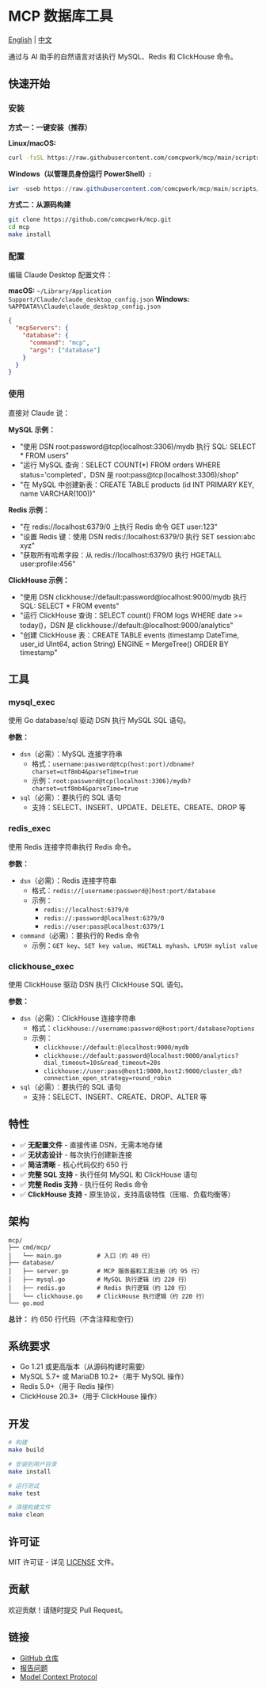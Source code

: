 # MCP 数据库工具

[English](README.md) | [中文](README_CN.md)

通过与 AI 助手的自然语言对话执行 MySQL、Redis 和 ClickHouse 命令。

## 快速开始

### 安装

**方式一：一键安装（推荐）**

**Linux/macOS:**
```bash
curl -fsSL https://raw.githubusercontent.com/comcpwork/mcp/main/scripts/install.sh | bash
```

**Windows（以管理员身份运行 PowerShell）:**
```powershell
iwr -useb https://raw.githubusercontent.com/comcpwork/mcp/main/scripts/install.ps1 | iex
```

**方式二：从源码构建**

```bash
git clone https://github.com/comcpwork/mcp.git
cd mcp
make install
```

### 配置

编辑 Claude Desktop 配置文件：

**macOS:** `~/Library/Application Support/Claude/claude_desktop_config.json`
**Windows:** `%APPDATA%\Claude\claude_desktop_config.json`

```json
{
  "mcpServers": {
    "database": {
      "command": "mcp",
      "args": ["database"]
    }
  }
}
```

### 使用

直接对 Claude 说：

**MySQL 示例：**
- "使用 DSN root:password@tcp(localhost:3306)/mydb 执行 SQL: SELECT * FROM users"
- "运行 MySQL 查询：SELECT COUNT(*) FROM orders WHERE status='completed'，DSN 是 root:pass@tcp(localhost:3306)/shop"
- "在 MySQL 中创建新表：CREATE TABLE products (id INT PRIMARY KEY, name VARCHAR(100))"

**Redis 示例：**
- "在 redis://localhost:6379/0 上执行 Redis 命令 GET user:123"
- "设置 Redis 键：使用 DSN redis://localhost:6379/0 执行 SET session:abc xyz"
- "获取所有哈希字段：从 redis://localhost:6379/0 执行 HGETALL user:profile:456"

**ClickHouse 示例：**
- "使用 DSN clickhouse://default:password@localhost:9000/mydb 执行 SQL: SELECT * FROM events"
- "运行 ClickHouse 查询：SELECT count() FROM logs WHERE date >= today()，DSN 是 clickhouse://default:@localhost:9000/analytics"
- "创建 ClickHouse 表：CREATE TABLE events (timestamp DateTime, user_id UInt64, action String) ENGINE = MergeTree() ORDER BY timestamp"

## 工具

### mysql_exec

使用 Go database/sql 驱动 DSN 执行 MySQL SQL 语句。

**参数：**
- `dsn`（必需）：MySQL 连接字符串
  - 格式：`username:password@tcp(host:port)/dbname?charset=utf8mb4&parseTime=true`
  - 示例：`root:password@tcp(localhost:3306)/mydb?charset=utf8mb4&parseTime=true`
- `sql`（必需）：要执行的 SQL 语句
  - 支持：SELECT、INSERT、UPDATE、DELETE、CREATE、DROP 等

### redis_exec

使用 Redis 连接字符串执行 Redis 命令。

**参数：**
- `dsn`（必需）：Redis 连接字符串
  - 格式：`redis://[username:password@]host:port/database`
  - 示例：
    - `redis://localhost:6379/0`
    - `redis://:password@localhost:6379/0`
    - `redis://user:pass@localhost:6379/1`
- `command`（必需）：要执行的 Redis 命令
  - 示例：`GET key`、`SET key value`、`HGETALL myhash`、`LPUSH mylist value`

### clickhouse_exec

使用 ClickHouse 驱动 DSN 执行 ClickHouse SQL 语句。

**参数：**
- `dsn`（必需）：ClickHouse 连接字符串
  - 格式：`clickhouse://username:password@host:port/database?options`
  - 示例：
    - `clickhouse://default:@localhost:9000/mydb`
    - `clickhouse://default:password@localhost:9000/analytics?dial_timeout=10s&read_timeout=20s`
    - `clickhouse://user:pass@host1:9000,host2:9000/cluster_db?connection_open_strategy=round_robin`
- `sql`（必需）：要执行的 SQL 语句
  - 支持：SELECT、INSERT、CREATE、DROP、ALTER 等

## 特性

- ✅ **无配置文件** - 直接传递 DSN，无需本地存储
- ✅ **无状态设计** - 每次执行创建新连接
- ✅ **简洁清晰** - 核心代码仅约 650 行
- ✅ **完整 SQL 支持** - 执行任何 MySQL 和 ClickHouse 语句
- ✅ **完整 Redis 支持** - 执行任何 Redis 命令
- ✅ **ClickHouse 支持** - 原生协议，支持高级特性（压缩、负载均衡等）

## 架构

```
mcp/
├── cmd/mcp/
│   └── main.go          # 入口（约 40 行）
├── database/
│   ├── server.go        # MCP 服务器和工具注册（约 95 行）
│   ├── mysql.go         # MySQL 执行逻辑（约 220 行）
│   ├── redis.go         # Redis 执行逻辑（约 120 行）
│   └── clickhouse.go    # ClickHouse 执行逻辑（约 220 行）
└── go.mod
```

**总计：** 约 650 行代码（不含注释和空行）

## 系统要求

- Go 1.21 或更高版本（从源码构建时需要）
- MySQL 5.7+ 或 MariaDB 10.2+（用于 MySQL 操作）
- Redis 5.0+（用于 Redis 操作）
- ClickHouse 20.3+（用于 ClickHouse 操作）

## 开发

```bash
# 构建
make build

# 安装到用户目录
make install

# 运行测试
make test

# 清理构建文件
make clean
```

## 许可证

MIT 许可证 - 详见 [LICENSE](LICENSE) 文件。

## 贡献

欢迎贡献！请随时提交 Pull Request。

## 链接

- [GitHub 仓库](https://github.com/comcpwork/mcp)
- [报告问题](https://github.com/comcpwork/mcp/issues)
- [Model Context Protocol](https://modelcontextprotocol.io/)